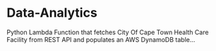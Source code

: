 # Data-Analytics

Python Lambda Function that fetches City Of Cape Town Health Care Facility from REST API and populates an AWS DynamoDB table...
